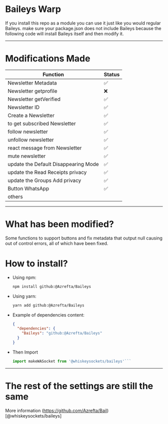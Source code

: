 # Baileys Warp

If you install this repo as a module you can use it just like you would regular Baileys. make sure your package.json does not include Baileys because the following code will install Baileys itself and then modify it.

---

# Modifications Made

| Function                              | Status |
|---------------------------------------|--------|
| Newsletter Metadata                   | ✅     |
| Newsletter getprofile                 | ❌     |
| Newsletter getVerified                | ✅     |
| Newsletter ID                         | ✅     |
| Create a Newsletter                   | ✅     |
| to get subscribed Newsletter          | ✅     |
| follow newsletter                     | ✅     |
| unfollow newsletter                   | ✅     |
| react message from Newsletter         | ✅     |
| mute newsletter                       | ✅     |
| update the Default Disappearing Mode  | ✅     |
| update the Read Receipts privacy      | ✅     |
| update the Groups Add privacy         | ✅     |
| Button WhatsApp                       | ✅     |
| others                                |        |

---

# What has been modified?

Some functions to support buttons and fix metadata that output null causing out of control errors, all of which have been fixed.

# How to install?

- Using npm:
  ```bash
  npm install github:@Azrefta/Baileys
  ```

- Using yarn:
  ```bash
  yarn add github:@Azrefta/Baileys
  ```

- Example of dependencies content:
  ```json
  {
    "dependencies": {
      "Baileys": "github:@Azrefta/Baileys"
    }
  }
  ```

- Then Import
  ```javascript
  import makeWASocket from '@whiskeysockets/baileys'```

---

# The rest of the settings are still the same

More information (https://github.com/Azrefta/Bail)[@whiskeysockets/baileys]
